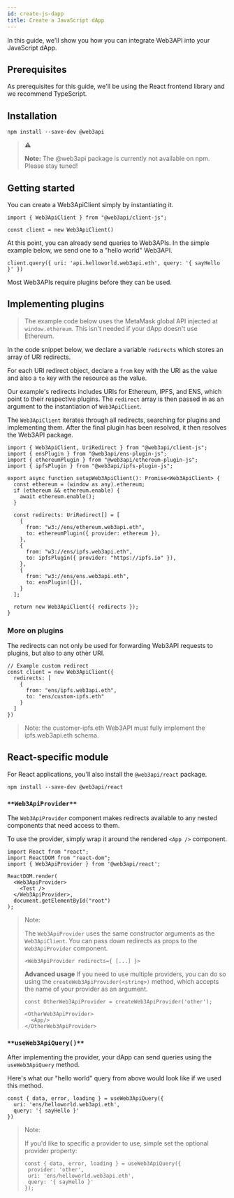 ```yaml
---
id: create-js-dapp
title: Create a JavaScript dApp
---
```


In this guide, we'll show you how you can integrate Web3API into your JavaScript dApp.

## **Prerequisites**

As prerequisites for this guide, we'll be using the React frontend library and we recommend TypeScript.

## **Installation**

```
npm install --save-dev @web3api
```

> ⚠️
>
> **Note:** The @web3api package is currently not available on npm. Please stay tuned!

## **Getting started**

You can create a Web3ApiClient simply by instantiating it.

```
import { Web3ApiClient } from "@web3api/client-js";

const client = new Web3ApiClient()
```

At this point, you can already send queries to Web3APIs. In the simple example below, we send one to a "hello world" Web3API.

```
client.query({ uri: 'api.helloworld.web3api.eth', query: '{ sayHello }' })
```

Most Web3APIs require plugins before they can be used.

## **Implementing plugins**

> The example code below uses the MetaMask global API injected at `window.ethereum`. This isn't needed if your dApp doesn't use Ethereum.

In the code snippet below, we declare a variable `redirects` which stores an array of URI redirects.

For each URI redirect object, declare a `from` key with the URI as the value and also a `to` key with the resource as the value.

Our example's redirects includes URIs for Ethereum, IPFS, and ENS, which point to their respective plugins. The `redirect` array is then passed in as an argument to the instantiation of `Web3ApiClient`.

The `Web3ApiClient` iterates through all redirects, searching for plugins and implementing them. After the final plugin has been resolved, it then resolves the Web3API package.

```
import { Web3ApiClient, UriRedirect } from "@web3api/client-js";
import { ensPlugin } from "@web3api/ens-plugin-js";
import { ethereumPlugin } from "@web3api/ethereum-plugin-js";
import { ipfsPlugin } from "@web3api/ipfs-plugin-js";

export async function setupWeb3ApiClient(): Promise<Web3ApiClient> {
  const ethereum = (window as any).ethereum;
  if (ethereum && ethereum.enable) {
    await ethereum.enable();
  }

  const redirects: UriRedirect[] = [
    {
      from: "w3://ens/ethereum.web3api.eth",
      to: ethereumPlugin({ provider: ethereum }),
    },
    {
      from: "w3://ens/ipfs.web3api.eth",
      to: ipfsPlugin({ provider: "https://ipfs.io" }),
    },
    {
      from: "w3://ens/ens.web3api.eth",
      to: ensPlugin({}),
    }
  ];

  return new Web3ApiClient({ redirects });
}
```

### **More on plugins**

The redirects can not only be used for forwarding Web3API requests to plugins, but also to any other URI.

```
// Example custom redirect
const client = new Web3ApiClient({
  redirects: [
    {
      from: "ens/ipfs.web3api.eth",
      to: "ens/custom-ipfs.eth"
    }
  ]
})
```

> Note: the customer-ipfs.eth Web3API must fully implement the ipfs.web3api.eth schema.

## **React-specific module**

For React applications, you'll also install the `@web3api/react` package.

```
npm install --save-dev @web3api/react
```

### `**Web3ApiProvider**`

The `Web3ApiProvider` component makes redirects available to any nested components that need access to them.

To use the provider, simply wrap it around the rendered `<App />` component.

```
import React from "react";
import ReactDOM from "react-dom";
import { Web3ApiProvider } from '@web3api/react';

ReactDOM.render(
  <Web3ApiProvider>
    <Test />
  </Web3ApiProvider>,
  document.getElementById("root")
);
```

> Note:
>
> The `Web3ApiProvider` uses the same constructor arguments as the `Web3ApiClient`. You can pass down redirects as props to the `Web3ApiProvider` component.
>
> ```
> <Web3ApiProvider redirects={ [...] }>
> ```
>
> **Advanced usage**
> If you need to use multiple providers, you can do so using the `createWeb3ApiProvider(<string>)` method, which accepts the name of your provider as an argument.
>
> ```
> const OtherWeb3ApiProvider = createWeb3ApiProvider('other');
>
> <OtherWeb3ApiProvider>
>   <App/>
> </OtherWeb3ApiProvider>
>
> ```

### `**useWeb3ApiQuery()**`

After implementing the provider, your dApp can send queries using the `useWeb3ApiQuery` method.

Here's what our "hello world" query from above would look like if we used this method.

```
const { data, error, loading } = useWeb3ApiQuery({
  uri: 'ens/helloworld.web3api.eth',
  query: '{ sayHello }'
})
```

> Note:
>
> If you'd like to specific a provider to use, simple set the optional provider property:
>
> ```
> const { data, error, loading } = useWeb3ApiQuery({
>  provider: 'other',
>  uri: 'ens/helloworld.web3api.eth',
>  query: '{ sayHello }'
> });
> ```
